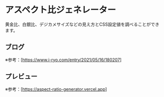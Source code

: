 # アスペクト比ジェネレーター

黄金比、白銀比、デジカメサイズなどの見え方とCSS設定値を調べることができます。

## ブログ

※参考：[https://www.i-ryo.com/entry/2021/05/16/180207]

## プレビュー

※参考：[https://aspect-ratio-generator.vercel.app]